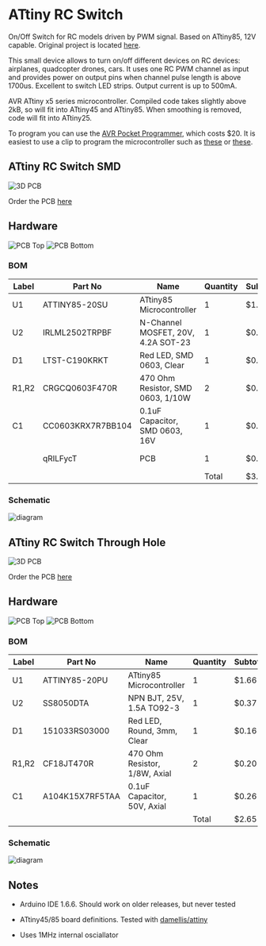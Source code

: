 # ATtiny RC Switch

On/Off Switch for RC models driven by PWM signal. Based on ATtiny85, 12V capable. Original project is located [here](https://github.com/DzikuVx/attiny_rc_switch).

This small device allows to turn on/off different devices on RC devices: airplanes, quadcopter drones, cars. 
It uses one RC PWM channel as input and provides power on output pins when channel pulse length is above 1700us.
Excellent to switch LED strips. Output current is up to 500mA.

AVR ATtiny x5 series microcontroller. Compiled code takes slightly above 2kB, so will fit into ATtiny45 and ATtiny85. When smoothing is removed, code will fit into ATtiny25.

To program you can use the [AVR Pocket Programmer](https://www.digikey.com/en/products/detail/sparkfun-electronics/09825/5230949), which costs $20. It is easiest to use a clip to program the microcontroller such as [these](https://www.amazon.com/EC-Buying-Detachable-Programmer-Testing/dp/B0C73GXRR2) or [these](https://www.amazon.com/Programmer-Testing-SOP16-SOIC8-SOIC16/dp/B0CBNG59CB).

## ATtiny RC Switch SMD

![3D PCB](res/attiny_rc_switch_pcb_3d_model.png)

Order the PCB [here](https://oshpark.com/shared_projects/qRILFycT)

## Hardware

![PCB Top](res/attiny_rc_switch_pcb_top.png)
![PCB Bottom](res/attiny_rc_switch_pcb_bottom.png)

### BOM

| Label |Part No    | Name     | Quantity | Subtotal | Link   |
|-------|-----------|----------|----------|----------|--------|
| U1 | ATTINY85-20SU | ATtiny85 Microcontroller | 1 | $1.50 | [DigiKey](https://www.digikey.com/en/products/detail/microchip-technology/ATTINY85-20SU/735470) |
| U2 | IRLML2502TRPBF | N-Channel MOSFET, 20V, 4.2A SOT-23 | 1 | $0.43 | [DigiKey](https://www.digikey.com/en/products/detail/infineon-technologies/IRLML2502TRPBF/812502) |
| D1 | LTST-C190KRKT | Red LED, SMD 0603, Clear | 1 | $0.14 | [DigiKey](https://www.digikey.com/en/products/detail/liteon/LTST-C190KRKT/386817) |
| R1,R2 | CRGCQ0603F470R | 470 Ohm Resistor, SMD 0603, 1/10W | 2 | $0.20 | [DigiKey](https://www.digikey.com/en/products/detail/te-connectivity-passive-product/CRGCQ0603F470R/8576286) |
| C1 | CC0603KRX7R7BB104 | 0.1uF Capacitor, SMD 0603, 16V | 1 | $0.08 | [DigiKey](https://www.digikey.com/en/products/detail/yageo/CC0603KRX7R7BB104/302822) |
|  | qRILFycT | PCB | 1 | $0.68 | [OSH Park](https://oshpark.com/shared_projects/qRILFycT) |
|  |  |  | Total | $3.03 |  |

### Schematic

![diagram](res/attiny_rc_switch_schematic.png)

## ATtiny RC Switch Through Hole

![3D PCB](res/attiny_rc_switch_th_pcb_3d_model.png)

Order the PCB [here](https://oshpark.com/)

## Hardware

![PCB Top](res/attiny_rc_switch_th_pcb_top.png)
![PCB Bottom](res/attiny_rc_switch_th_pcb_bottom.png)

### BOM

| Label |Part No    | Name     | Quantity | Subtotal | Link   |
|-------|-----------|----------|----------|----------|--------|
| U1 | ATTINY85-20PU | ATtiny85 Microcontroller | 1 | $1.66 | [DigiKey](https://www.digikey.com/en/products/detail/microchip-technology/ATTINY85-20PU/735469?s=N4IgTCBcDaIIYBcEEsB2BPAHAVgLRgAYAHAVxAF0BfIA) |
| U2 | SS8050DTA | NPN BJT, 25V, 1.5A TO92-3 | 1 | $0.37 | [DigiKey](https://www.digikey.com/en/products/detail/onsemi/SS8050DTA/1047325) |
| D1 | 151033RS03000 | Red LED, Round, 3mm, Clear | 1 | $0.16 | [DigiKey](https://www.digikey.com/en/products/detail/w%C3%BCrth-elektronik/151033RS03000/4490003) |
| R1,R2 | CF18JT470R | 470 Ohm Resistor, 1/8W, Axial | 2 | $0.20 | [DigiKey](https://www.digikey.com/en/products/detail/stackpole-electronics-inc/CF18JT470R/1741717) |
| C1 | A104K15X7RF5TAA | 0.1uF Capacitor, 50V, Axial | 1 | $0.26 | [DigiKey](https://www.digikey.com/en/products/detail/vishay-beyschlag-draloric-bc-components/A104K15X7RF5TAA/146011) |
|  |  |  | Total | $2.65 |  |

### Schematic

![diagram](res/attiny_rc_switch_th_schematic.png)

## Notes

* Arduino IDE 1.6.6. Should work on older releases, but never tested

* ATtiny45/85 board definitions. Tested with [damellis/attiny](https://github.com/damellis/attiny)

* Uses 1MHz internal osciallator 